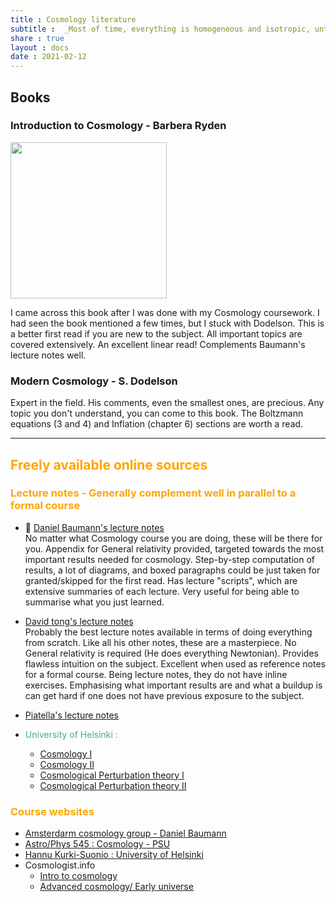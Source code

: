 ```yaml
---
title : Cosmology literature
subtitle :  _Most of time, everything is homogeneous and isotropic, until it's not..._
share : true
layout : docs
date : 2021-02-12
---
```


##  Books 

### Introduction to Cosmology - Barbera Ryden 

<img src="https://s2.loli.net/2023/11/29/Han86ybgoiDJE4x.png"  width="250">

I came across this book after I was done with my Cosmology coursework. I had seen the book mentioned a few times, but I stuck with Dodelson. This is a better first read if you are new to the subject. All important topics are covered extensively. An excellent linear read! Complements Baumann's lecture notes well.

### Modern Cosmology - S. Dodelson



Expert in the field. His comments, even the smallest ones, are precious. Any topic you don't understand, you can come to this book. The Boltzmann equations (3 and 4) and Inflation (chapter 6) sections are worth a read.

<hr>

## <span style="color:orange">Freely available online sources</span>

### <span style="color:orange"> Lecture notes - Generally complement well in parallel to a formal course </span>


- :star2: [Daniel Baumann's lecture notes](http://cosmology.amsterdam/education/cosmology/) <br> 
  No matter what Cosmology course you are doing, these will be there for you. Appendix for General relativity provided, targeted towards the most important results needed for cosmology. Step-by-step computation of results, a lot of diagrams, and boxed paragraphs could be just taken for granted/skipped for the first read. Has lecture "scripts", which are extensive summaries of each lecture. Very useful for being able to summarise what you just learned.
- [David tong's lecture notes ](http://www.damtp.cam.ac.uk/user/tong/cosmo.html) <br>
  Probably the best lecture notes available in terms of doing everything from scratch. Like all his other notes, these are a masterpiece. No General relativity is required (He does everything Newtonian).  Provides flawless intuition on the subject. Excellent when used as reference notes for a formal course. Being lecture notes, they do not have inline exercises. Emphasising what important results are and what a buildup is can get hard if one does not have previous exposure to the subject.

- [Piatella's lecture notes](https://arxiv.org/pdf/1803.00070.pdf)
- <span style = "color:#3db18b"> University of Helsinki : </span>
    - [Cosmology I](https://www.mv.helsinki.fi/home/hkurkisu/Cosm_I.pdf)
    - [Cosmology II](https://www.mv.helsinki.fi/home/hkurkisu/Cosm_II.pdf)
    - [Cosmological Perturbation theory I](https://www.mv.helsinki.fi/home/hkurkisu/CosPer.pdf)
    - [Cosmological Perturbation theory II](https://www.mv.helsinki.fi/home/hkurkisu/CosPer2.pdf)

### <span style="color:orange">Course websites</span>

- [Amsterdarm cosmology group - Daniel Baumann](http://cosmology.amsterdam/education/cosmology/)
- [Astro/Phys 545 : Cosmology - PSU](http://personal.psu.edu/duj13/ASTRO545/)
- [Hannu Kurki-Suonio : University of Helsinki](https://www.mv.helsinki.fi/home/hkurkisu/)
- Cosmologist.info
  - [Intro to cosmology](https://cosmologist.info/teaching/Cosmology/)
  - [Advanced cosmology/ Early universe](https://cosmologist.info/teaching/EU/)
